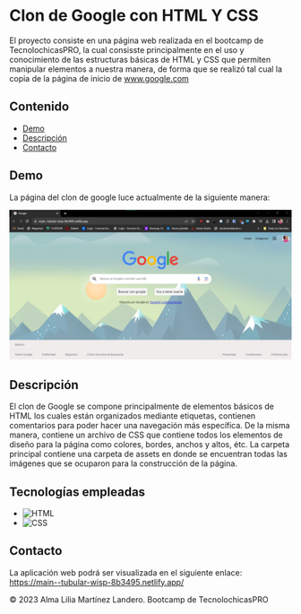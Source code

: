# Clon de Google con HTML Y CSS

El proyecto consiste en una página web realizada en el bootcamp de TecnolochicasPRO, la cual consisste principalmente en el uso y conocimiento de las estructuras básicas de HTML y CSS que permiten manipular elementos a nuestra manera, de forma que se realizó tal cual la copia de la página de inicio de www.google.com

## Contenido

- [Demo](#demo)
- [Descripción](#descripción)
- [Contacto](#contacto)

## Demo

La página del clon de google luce actualmente de la siguiente manera: 

![Texto alternativo de la imagen](assets/imagenPrincipal.png)

## Descripción

El clon de Google se compone principalmente de elementos básicos de HTML los cuales están organizados mediante etiquetas, contienen comentarios para poder hacer una navegación más específica. De la misma manera, contiene un archivo de CSS que contiene todos los elementos de diseño para la página como colores, bordes, anchos y altos, étc.
La carpeta principal contiene una carpeta de assets en donde se encuentran todas las imágenes que se ocuparon para la construcción de la página.


## Tecnologías empleadas

* ![HTML](https://cdn-icons-png.flaticon.com/128/5968/5968267.png)
* ![CSS](https://cdn-icons-png.flaticon.com/128/5968/5968242.png)


## Contacto

La aplicación web podrá ser visualizada en el siguiente enlace:
https://main--tubular-wisp-8b3495.netlify.app/

© 2023 Alma Lilia Martínez Landero. Bootcamp de TecnolochicasPRO




